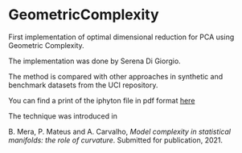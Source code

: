 # GeometricComplexity

First implementation of optimal dimensional reduction for PCA using Geometric Complexity.

The implementation was done by Serena Di Giorgio.

The method is compared with other approaches in synthetic and benchmark datasets from the UCI repository.

You can find a print of the iphyton file in pdf format [here](/print.pdf)

The technique was introduced in 

B. Mera, P. Mateus and A. Carvalho, *Model complexity in statistical manifolds: the role of curvature*. Submitted for publication, 2021.
